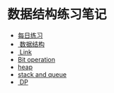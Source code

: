 # 数据结构练习笔记
- [每日练习][1]
- [ 数据结构][2]
- [ Link][3]
- [Bit operation][4]
- [heap][5]
- [stack and queue][6]
- [ DP][7]



[1]:	https://github.com/fengxiao2019/AlgoPractice/tree/master/daily "每日练习"
[2]:	https://github.com/fengxiao2019/AlgoPractice/tree/master/DataStructure "数据结构"
[3]:	https://github.com/fengxiao2019/AlgoPractice/tree/master/DataStructure/link "链表"
[4]:	https://github.com/fengxiao2019/AlgoPractice/tree/master/DataStructure/bits
[5]:	https://github.com/fengxiao2019/AlgoPractice/tree/master/DataStructure/heap "heap"
[6]:	https://github.com/fengxiao2019/AlgoPractice/tree/master/DataStructure/stack
[7]:	https://github.com/fengxiao2019/AlgoPractice/tree/master/DataStructure/dp
